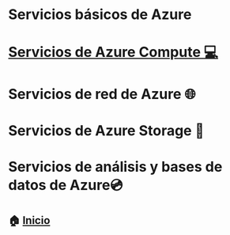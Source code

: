 # Servicios básicos de Azure

# [Servicios de Azure Compute :computer:]()
# Servicios de red de Azure :globe_with_meridians:
# Servicios de Azure Storage :file_folder:
# Servicios de análisis y bases de datos de Azure:cd:



## :house: [Inicio](https://github.com/JazminQuino/SummerCloud-Grupo-2)